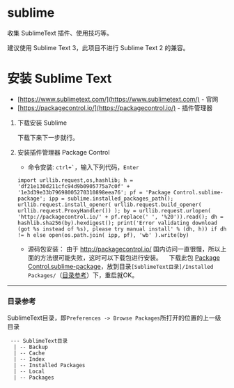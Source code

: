 # sublime

收集 SublimeText 插件、使用技巧等。

建议使用 Sublime Text 3，此项目不进行 Sublime Text 2 的兼容。

# 安装 Sublime Text

- [https://www.sublimetext.com/](https://www.sublimetext.com/) - 官网
- [https://packagecontrol.io/](https://packagecontrol.io/) - 插件管理器

1. 下载安装 Sublime

    下载下来下一步就行。

2. 安装插件管理器 Package Control

    * 命令安装:
    ``` ctrl+` ```，输入下列代码，`Enter`
    ```
    import urllib.request,os,hashlib; h = 'df21e130d211cfc94d9b0905775a7c0f' + '1e3d39e33b79698005270310898eea76'; pf = 'Package Control.sublime-package'; ipp = sublime.installed_packages_path(); urllib.request.install_opener( urllib.request.build_opener( urllib.request.ProxyHandler()) ); by = urllib.request.urlopen( 'http://packagecontrol.io/' + pf.replace(' ', '%20')).read(); dh = hashlib.sha256(by).hexdigest(); print('Error validating download (got %s instead of %s), please try manual install' % (dh, h)) if dh != h else open(os.path.join( ipp, pf), 'wb' ).write(by)
    ```

    * 源码包安装：
    由于 http://packagecontrol.io/ 国内访问一直很慢，所以上面的方法很可能失败，这时可以下载包进行安装。
    下载此包 [Package Control.sublime-package](https://github.com/wilon/sublime/raw/master/packages/Package%20Control.sublime-package)，放到目录`[SublimeText目录]/Installed Packages/`（[目录参考](#目录参考)）下，重启就OK。

----
### 目录参考
SublimeText目录，即``` Preferences -> Browse Packages ```所打开的位置的上一级目录
```
 --- SublimeText目录
  | -- Backup
  | -- Cache
  | -- Index
  | -- Installed Packages
  | -- Local
  | -- Packages
```






